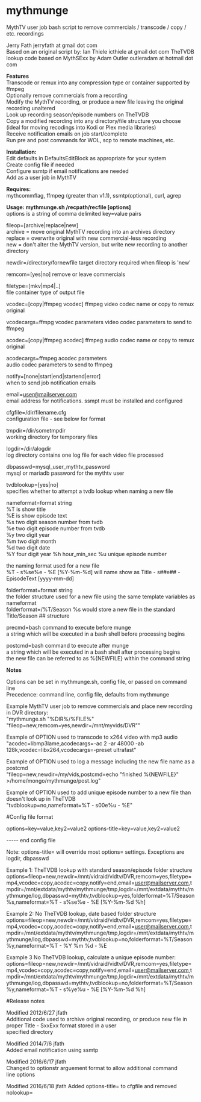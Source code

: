 # mythmunge
MythTV user job bash script to remove commercials / transcode / copy / etc. recordings  
  
Jerry Fath jerryfath at gmail dot com  
Based on an original script by: Ian Thiele icthiele at gmail dot com
TheTVDB lookup code based on MythSExx by Adam Outler outleradam at hotmail dot com
  
 **Features**  
   Transcode or remux into any compression type or container supported by ffmpeg  
   Optionally remove commercials from a recording  
   Modify the MythTV recording, or produce a new file leaving the original recording unaltered  
   Look up recording season/episode numbers on TheTVDB  
   Copy a modified recording into any directory/file structure you choose  
     (ideal for moving recodings into Kodi or Plex media libraries)  
   Receive notification emails on job start/complete  
   Run pre and post commands for WOL, scp to remote machines, etc.  
   
 **Installation:**  
    Edit defaults in DefaultsEditBlock as appropriate for your system  
    Create config file if needed  
    Configure ssmtp if email notifications are needed  
    Add as a user job in MythTV  
  
 **Requires:**  
    mythcommflag, ffmpeg (greater than v1.1), ssmtp(optional), curl, agrep  
  
 **Usage: mythmunge.sh /recpath/recfile [options]**  
   options is a string of comma delimited key=value pairs  
  
  fileop=[archive|replace|new]  
   archive = move original MythTV recording into an archives directory  
   replace = overwrite original with new commercial-less recording  
   new = don't alter the MythTV version, but write new recording to another directory  
  
  newdir=/directory/fornewfile
   target directory required when fileop is 'new'  
  
  remcom=[yes|no]
   remove or leave commercials
   
  filetype=[mkv|mp4|..]  
   file container type of output file  
  
  vcodec=[copy|ffmpeg vcodec]
   ffmpeg video codec name or copy to remux original 
  
  vcodecargs=ffmpg vcodec parameters
   video codec parameters to send to ffmpeg  
  
  acodec=[copy|ffmpeg acodec]
    ffmpeg audio codec name or copy to remux original  
  
  acodecargs=ffmpeg acodec parameters  
   audio codec parameters to send to ffmpeg  
  
  notify=[none|start|end|startend|error]  
   when to send job notification emails  
  
  email=user@mailserver.com  
   email address for notifications.  ssmpt must be installed and configured  
  
  cfgfile=/dir/filename.cfg  
   configuration file - see below for format  
  
  tmpdir=/dir/sometmpdir  
   working directory for temporary files  
  
  logdir=/dir/alogdir  
   log directory contains one log file for each video file processed  
  
  dbpasswd=mysql_user_mythtv_password  
   mysql or mariadb password for the mythtv user  
  
  tvdblookup=[yes|no]  
   specifies whether to attempt a tvdb lookup when naming a new file  
  
  nameformat=format string  
   %T is show title  
   %E is show episode text  
   %s two digit season number from tvdb  
   %e two digit episode number from tvdb  
   %y two digit year  
   %m two digit month  
   %d two digit date  
   %Y four digit year
   %h hour_min_sec
   %u unique episode number  
  
   the naming format used for a new file  
   %T - s%se%e - %E [%Y-%m-%d] will name show as Title - s##e## - EpisodeText [yyyy-mm-dd]  
   
  folderformat=format string  
   the folder structure used for a new file
   using the same template variables as nameformat  
   folderformat=/%T/Season %s would store a new file in the standard Title/Season ## structure  
  
  precmd=bash command to execute before munge  
   a string which will be executed in a bash shell before processing begins  
  
  postcmd=bash command to execute after munge  
   a string which will be executed in a bash shell after processing begins  
   the new file can be referred to as %{NEWFILE} within the command string  
  
**Notes**
  
 Options can be set in mythmunge.sh, config file, or passed on command line  
 Precedence: command line, config file, defaults from mythmunge  
 
 Example MythTV user job to remove commercials and place new recording in DVR directory:  
   "mythmunge.sh "%DIR%/%FILE%" "fileop=new,remcom=yes,newdir=/mnt/myvids/DVR""  
  
 Example of OPTION used to transcode to x264 video with mp3 audio  
   "acodec=libmp3lame,acodecargs=-ac 2 -ar 48000 -ab 128k,vcodec=libx264,vcodecargs=-preset ultrafast"  
   
 Example of OPTION used to log a message including the new file name as a postcmd  
   "fileop=new,newdir=/my/vids,postcmd=echo \"finished %{NEWFILE}\" >/home/mongo/mythmunge/post.log"  
   
 Example of OPTION used to add unique episode number to a new file than doesn't look up in TheTVDB  
   "tvdblookup=no,nameformat=%T - s00e%u - %E"  
    
  
#Config file format  
  
options=key=value,key2=value2
options-title=key=value,key2=value2  
  
----- end config file  
  
Note: options-title= will override most options= settings.  Exceptions are logdir, dbpasswd  
  
  
Example 1: TheTVDB lookup with standard season/episode folder structure  
options=fileop=new,newdir=/mnt/vidraid/vidtv/DVR,remcom=yes,filetype=mp4,vcodec=copy,acodec=copy,notify=end,email=user@mailserver.com,tmpdir=/mnt/extdata/mythtv/mythmunge/tmp,logdir=/mnt/extdata/mythtv/mythmunge/log,dbpasswd=mythtv,tvdblookup=yes,folderformat=%T/Season %s,nameformat=%T - s%se%e - %E [%Y-%m-%d %h]  
  
Example 2:  No TheTVDB lookup, date based folder structure  
options=fileop=new,newdir=/mnt/vidraid/vidtv/DVR,remcom=yes,filetype=mp4,vcodec=copy,acodec=copy,notify=end,email=user@mailserver.com,tmpdir=/mnt/extdata/mythtv/mythmunge/tmp,logdir=/mnt/extdata/mythtv/mythmunge/log,dbpasswd=mythtv,tvdblookup=no,folderformat=%T/Season %y,nameformat=%T - %Y %m %d - %E  
  
Example 3  No TheTVDB lookup, calculate a unique episode number:  
options=fileop=new,newdir=/mnt/vidraid/vidtv/DVR,remcom=yes,filetype=mp4,vcodec=copy,acodec=copy,notify=end,email=user@mailserver.com,tmpdir=/mnt/extdata/mythtv/mythmunge/tmp,logdir=/mnt/extdata/mythtv/mythmunge/log,dbpasswd=mythtv,tvdblookup=no,folderformat=%T/Season %y,nameformat=%T - s%ye%u - %E [%Y-%m-%d %h]    
    
    
#Release notes  
  
Modified 2012/6/27 jfath  
 Additional code used to archive original recording, or produce new file in proper Title - SxxExx format stored in a user  
 specified directory  
  
 Modified 2014/7/6 jfath  
 Added email notification using ssmtp  
  
 Modified 2016/6/17 jfath  
 Changed to optionstr arguement format to allow additional command  
 line options  
  
 Modified 2016/6/18 jfath
 Added options-title= to cfgfile and removed nolookup=  
  
